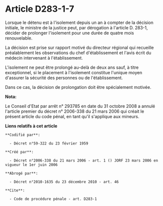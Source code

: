 # Article D283-1-7

Lorsque le détenu est à l'isolement depuis un an à compter de la décision initiale, le ministre de la justice peut, par
dérogation à l'article D. 283-1, décider de prolonger l'isolement pour une durée de quatre mois renouvelable.

La décision est prise sur rapport motivé du directeur régional qui recueille préalablement les observations du chef
d'établissement et l'avis écrit du médecin intervenant à l'établissement.

L'isolement ne peut être prolongé au-delà de deux ans sauf, à titre exceptionnel, si le placement à l'isolement constitue
l'unique moyen d'assurer la sécurité des personnes ou de l'établissement.

Dans ce cas, la décision de prolongation doit être spécialement motivée.

**Nota:**

Le Conseil d'Etat par arrêt n° 293785 en date du 31 octobre 2008 a annulé l'article premier du décret n° 2006-338 du 21 mars
2006 qui créait le présent article du code pénal, en tant qu'il s'applique aux mineurs.

**Liens relatifs à cet article**

	**Codifié par**:

	  - Décret n°59-322 du 23 février 1959

	**Créé par**:

	  - Décret n°2006-338 du 21 mars 2006 - art. 1 () JORF 23 mars 2006 en vigueur le 1er juin 2006

	**Abrogé par**:

	  - Décret n°2010-1635 du 23 décembre 2010 - art. 46

	**Cite**:

	  - Code de procédure pénale - art. D283-1
